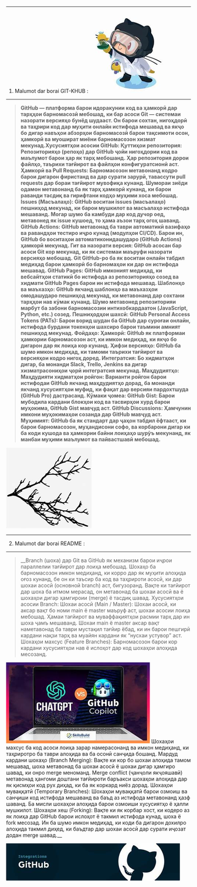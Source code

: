 ___
1. Malumot dar borai GIT-KHUB :
 ![SILKA NA MOY KANAL](red.jpg)
---
 
> __GitHub — платформа барои идоракунии код ва ҳамкорӣ дар тарҳҳои барномасозӣ мебошад, ки бар асоси Git — системаи назорати версияҳо бунёд шудааст. Он барои сохтан, нигоҳдорӣ ва таҳрири код дар муҳити онлайн истифода мешавад ва якҷо бо дигар навъҳои абзорҳои барномасозӣ барои тақсимоти осон, ҳамкорӣ ва муошират миёни барномасозон хизмат мекунад.Хусусиятҳои асосии GitHub:
Қуттиҳои репозитория:
Репозиторияҳо (репоҳо) дар GitHub ҷойи нигоҳдории код ва маълумот барои ҳар як тарҳ мебошанд.
Ҳар репозитория дорои файлҳо, таърихи тағйирот ва файлҳои конфигуратсионӣ аст.
Ҳамкорӣ ва Pull Requests:
Барномасозон метавонанд кодро барои дигарон фиристанд ва дар сурати зарурӣ, тавассути pull requests дар бораи тағйирот мувофиқа кунанд.
Шумораи зиёди одамон метавонанд ба як тарҳ ҳамкорӣ кунанд, ки барои раванди тасдиқ ва гирифтани кодҳо муҳими хоса мебошад.
Issues (Масъалаҳо):
GitHub воситаи issues (масъалаҳо) пешниҳод мекунад, ки барои мушкилот ва масъалаҳо истифода мешаванд. Могар шумо ба камбуди дар код дучор оед, метавонед як issue кушоед, то ҳама аъзои тарҳ огоҳ шаванд.
GitHub Actions:
GitHub метавонад ба таври автоматикӣ вазифаҳо ва равандҳои тестиро иҷро кунад (модулҳои CI/CD). Барои ин, GitHub бо воситаҳои автоматиконидашударо (GitHub Actions) ҳамкорӣ мекунад.
Гит ва назорати версия:
GitHub асосан бар асоси Git кор мекунад, ки як системаи маъруфи назорати версияҳо мебошад. Git GitHub-ро ба як воситаи онлайн табдил медиҳад барои ҳамкорӣ бо барномаҳои ки дар он истифода мешавад.
GitHub Pages:
GitHub имконият медиҳад, ки вебсайтҳои статикӣ бо истифода аз репозиторияҳо созед ва хидмати GitHub Pages барои ин истифода мешавад.
Шаблонҳо ва маъхазҳо:
GitHub якчанд шаблонҳо ва маъхазҳои омодашударо пешниҳод мекунад, ки метавонанд дар сохтани тарҳҳои нав кӯмак кунанд. Шумо метавонед репозиторияи марбут ба забони барномасозии интихобкардаатон (JavaScript, Python, etc.) созед.
Пешниҳодҳои шахсӣ:
GitHub Personal Access Tokens (PATs): Барои ворид шудан ба GitHub дар суроғаи онлайн, истифода бурдани токенҳои шахсиро барои таъмини амният пешниҳод мекунад.
Фойдаҳо:
Ҳамкорӣ: GitHub як платформаи ҳамкории барномасозон аст, ки имкон медиҳад, ки якҷо бо дигарон дар як лоиҳа кор кунанд.
Ҳифзи версияҳо: GitHub ба шумо имкон медиҳад, ки тамоми таърихи тағйирот ва версияҳои кодро нигоҳ доред.
Интегратсия: Бо хидматҳои дигар, ба монанди Slack, Trello, Jenkins ва дигар хизматрасониҳои ҷорӣ интегратсия мекунад.
Маҳдудиятҳо:
Маҳдудияти хидматҳои ройгон: Варианти ройгон барои истифодаи GitHub якчанд маҳдудиятҳо дорад, ба монанди якчанд хусусиятҳои муфид, ки фақат дар версияи пардохтшуда (GitHub Pro) дастрасанд.
Кӯмаки ҷомеа:
GitHub Gist: Барои мубодила кардани блокҳои код ва тасвирҳои хурд барои муҳокима, GitHub Gist мавҷуд аст.
GitHub Discussions: Ҳамчунин имкони муҳокимаҳои созанда дар GitHub мавҷуд аст.
Муҳимият:
GitHub ба як стандарт дар ҷаҳон табдил ёфтааст, ки барои барномасозон, муҳандисони софо, ва корбарони дигар ки ба коди кушода ва ҳамкории байни лоиҳаҳо шурӯъ мекунанд, як манбаи муҳими маълумот ва пайвастшавӣ мебошад.__

 ![SILKA NA MOY KANAL](branch.jpg) 
 ___

2. Malumot dar borai README :
- - -
>__Branch (шоха) дар Git ва GitHub як механизм барои иҷрои параллелии тағйирот дар лоиҳа мебошад. Шохаҳо ба барномасозон имкон медиҳанд, ки корро дар як муҳити алоҳида оғоз кунанд, бе он ки таъсир ба код ва таҳрироти асосӣ, ки дар шохаи асосӣ (основной branch) аст, бигузоранд. Вақте ки тағйирот дар шоха ба итмом мерасад, он метавонад ба шохаи асосӣ ва ё шохаҳои дигар ҳамгироии (merge) ё тасдиқ шавад.
Хусусиятҳои асосии Branch:
Шохаи асосӣ (Main / Master):
Шохаи асосӣ, ки аксар вақт бо номи main ё master маъруф аст, шохаи асосии лоиҳа мебошад. Ҳамаи тағйирот ва муваффақиятҳои расмии тарҳ дар ин шоха ҷамъ мешаванд.
Шохаи main ё master аксар вақт наметавонад ба таври мустақил тағйир ёбад, ки ин барои пешгирӣ кардани нақзи тарҳ ва муайян кардани як “нусхаи устувор” аст.
Шохаҳои махсус (Feature Branches):
Барномасозон барои кор кардани хусусиятҳои нав ё ислоҳот дар код шохаҳои алоҳида месозанд.

 ![SILKA NA MOY KANAL](chajpt.jpg)
Шохаҳои махсус ба код асоси лоиҳа зарар намерасонанд ва имкон медиҳанд, ки таҳриротро ба таври алоҳида ва ба осонӣ санҷида бошанд.
Мардуд кардани шохаҳо (Branch Merging):
Вақте ки кор бо шохаи алоҳида тамом мешавад, шоха метавонад ба шохаи асосӣ ё шохаи дигар ҳамгиро шавад, ки онро merge меноманд.
Merge conflict (ҷанҷоли якҷояшавӣ) метавонад ҳангоми доштани тағйироти баръакси шохаҳои алоҳида дар як қисмҳои код рух диҳад, ки ба як коркард ниёз дорад.
Шохаҳои муваққатӣ (Temporary Branches):
Шохаҳои муваққатӣ барои озмоиш ва санҷиши код истифода мешаванд ва баъд аз истифода метавонанд ҳазф шаванд.
Ба мисли шохаҳои алоҳида барои озмоиши хусусиятҳо ё ҳалли мушкилот.
Шохаҳои хеш (Forking):
Вақте ки як корбар хост, ки кодеро аз як лоиҳа дар GitHub барои ислоҳот ё такмил истифода кунад, шоха ё fork месозад. Ин ба шумо имкон медиҳад, ки коди ба дигарон дохилро алоҳида такмил диҳед, ки баъдтар дар шохаи асосӣ дар сурати иҷозат додан merge шавад.__


  ![SILKA NA MOY KANAL](th.jpg) 
  